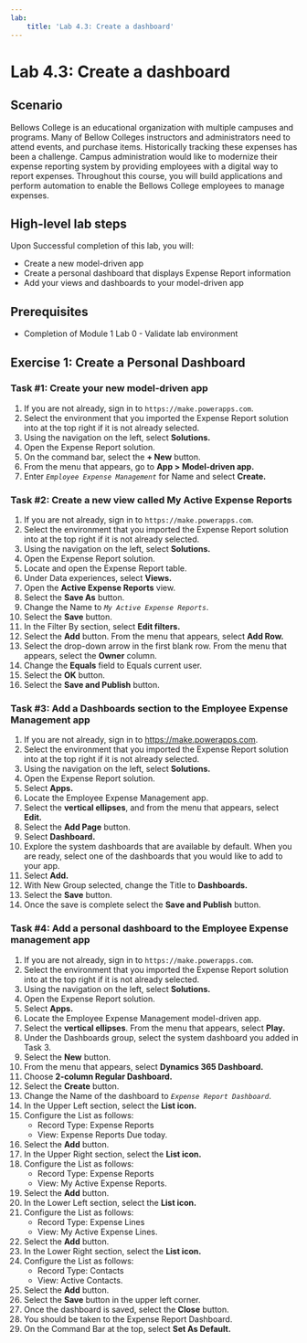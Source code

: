 ```yaml
---
lab:
    title: 'Lab 4.3: Create a dashboard'
---
```


# Lab 4.3: Create a dashboard 

## Scenario
Bellows College is an educational organization with multiple campuses and programs. Many of Bellow Colleges instructors and administrators need to attend events, and purchase items. Historically tracking these expenses has been a challenge.
Campus administration would like to modernize their expense reporting system by providing employees with a digital way to report expenses.
Throughout this course, you will build applications and perform automation to enable the Bellows College employees to manage expenses.

## High-level lab steps
Upon Successful completion of this lab, you will:
- Create a new model-driven app
- Create a personal dashboard that displays Expense Report information
- Add your views and dashboards to your model-driven app

## Prerequisites
- Completion of Module 1 Lab 0 - Validate lab environment

## Exercise 1: Create a Personal Dashboard

### Task #1: Create your new model-driven app
1. If you are not already, sign in to `https://make.powerapps.com`.
2. Select the environment that you imported the Expense Report solution into at the top right if it is not already selected.
3. Using the navigation on the left, select **Solutions.**
4. Open the Expense Report solution.
5. On the command bar, select the **+ New** button.
6. From the menu that appears, go to **App > Model-driven app.**
7. Enter *`Employee Expense Management`* for Name and select **Create.**

### Task #2: Create a new view called My Active Expense Reports
1. If you are not already, sign in to `https://make.powerapps.com`.
2. Select the environment that you imported the Expense Report solution into at the top right if it is not already selected.
3. Using the navigation on the left, select **Solutions.**
4. Open the Expense Report solution.
5. Locate and open the Expense Report table.
6. Under Data experiences, select **Views.**
7. Open the **Active Expense Reports** view.
8. Select the **Save As** button.
9. Change the Name to *`My Active Expense Reports`*.
10. Select the **Save** button.
11. In the Filter By section, select **Edit filters.**
12. Select the **Add** button. From the menu that appears, select **Add Row.**
13. Select the drop-down arrow in the first blank row. From the menu that appears, select the **Owner** column.
14. Change the **Equals** field to Equals current user.
15. Select the **OK** button.
16. Select the **Save and Publish** button.

### Task #3: Add a Dashboards section to the Employee Expense Management app
1. If you are not already, sign in to https://make.powerapps.com.
2. Select the environment that you imported the Expense Report solution into at the top right if it is not already selected.
3. Using the navigation on the left, select **Solutions.**
4. Open the Expense Report solution.
5. Select **Apps.**
6. Locate the Employee Expense Management app.
7. Select the **vertical ellipses**, and from the menu that appears, select **Edit.**
8. Select the **Add Page** button.
9. Select **Dashboard.**
10. Explore the system dashboards that are available by default. When you are ready, select one of the dashboards that you would like to add to your app.
11. Select **Add.**
12. With New Group selected, change the Title to **Dashboards.**
13. Select the **Save** button.
14. Once the save is complete select the **Save and Publish** button.

### Task #4: Add a personal dashboard to the Employee Expense management app
1. If you are not already, sign in to `https://make.powerapps.com`.
2. Select the environment that you imported the Expense Report solution into at the top right if it is not already selected.
3. Using the navigation on the left, select **Solutions.**
4. Open the Expense Report solution.
5. Select **Apps.**
6. Locate the Employee Expense Management model-driven app.
7. Select the **vertical ellipses**. From the menu that appears, select **Play.**
8. Under the Dashboards group, select the system dashboard you added in Task 3.
9. Select the **New** button.
10. From the menu that appears, select **Dynamics 365 Dashboard.**
11. Choose **2-column Regular Dashboard.**
12. Select the **Create** button.
13. Change the Name of the dashboard to *`Expense Report Dashboard`*.
14. In the Upper Left section, select the **List icon.**
15. Configure the List as follows:
    - Record Type: Expense Reports
    - View: Expense Reports Due today.
16. Select the **Add** button.
17. In the Upper Right section, select the **List icon.**
18. Configure the List as follows:
    - Record Type: Expense Reports
    - View: My Active Expense Reports.
19. Select the **Add** button.
20. In the Lower Left section, select the **List icon.**
21. Configure the List as follows:
    - Record Type: Expense Lines
    - View: My Active Expense Lines.
22. Select the **Add** button.
23. In the Lower Right section, select the **List icon.**
24. Configure the List as follows:
    - Record Type: Contacts
    - View: Active Contacts.
25. Select the **Add** button.
26. Select the **Save** button in the upper left corner.
27. Once the dashboard is saved, select the **Close** button.
28. You should be taken to the Expense Report Dashboard.
29. On the Command Bar at the top, select **Set As Default.**
